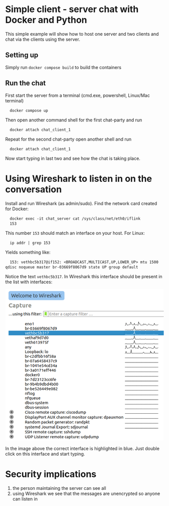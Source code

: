 # Simple client - server chat with Docker and Python

This simple example will show how to host one server and two clients and chat via the clients using the server.

## Setting up

Simply run `docker compose build` to build the containers

## Run the chat

First start the server from a terminal (cmd.exe, powershell, Linux/Mac terminal)

```shell
  docker compose up 
```

Then open another command shell for the first chat-party and run 
```shell
  docker attach chat_client_1
```

Repeat for the second chat-party open another shell and run

```shell
  docker attach chat_client_1
```

Now start typing in last two and see how the chat is taking place.

# Using Wireshark to listen in on the conversation

Install and run Wireshark (as admin/sudo). Find the network card created for Docker:
```shell
  docker exec -it chat_server cat /sys/class/net/eth0/iflink
  153
```

This number `153` should match an interface on your host. For Linux:
```shell
  ip addr | grep 153
```

Yields something like:
```text
  153: vethbc5b317@if152: <BROADCAST,MULTICAST,UP,LOWER_UP> mtu 1500 qdisc noqueue master br-03669f8067d9 state UP group default 
```

Notice the text `vethbc5b317`. In Wireshark this interface should be present in the list with interfaces:

![Wireshark-01.png](images/Wireshark-01.png)

In the image above the correct interface is highlighted in blue. Just double click on this interface and start typing. 

# Security implications

1. the person maintaining the server can see all
2. using Wireshark we see that the messages are unencrypted so anyone can listen in
